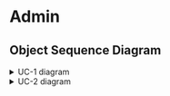 # Admin

## Object Sequence Diagram

<details>
<summary>UC-1 diagram</summary>
</br>

![UC-1](diagram/UC-1.svg)
</details>

<details>
<summary>UC-2 diagram</summary>
</br>

![UC-2](diagram/UC-2.svg)
</details>
